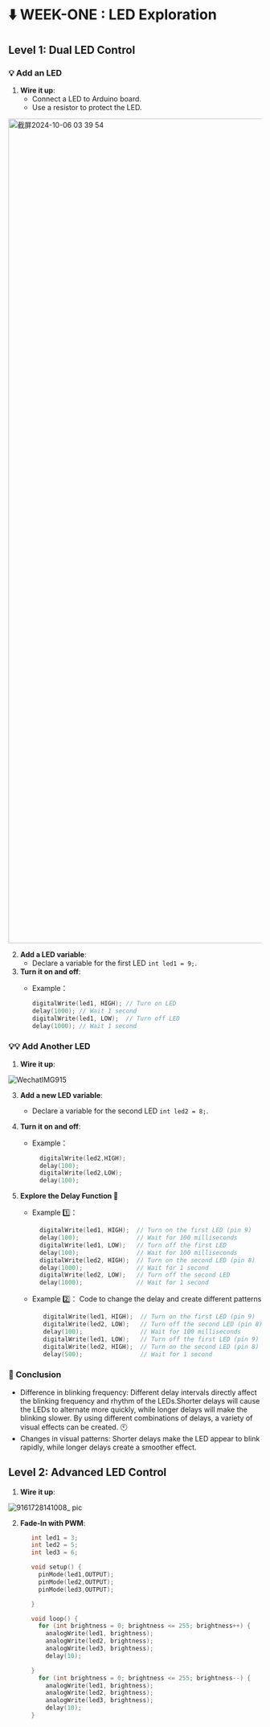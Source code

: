 # ⬇️ WEEK-ONE : LED Exploration

## Level 1: Dual LED Control

### 💡 Add an LED

1. **Wire it up**: 
    - Connect a LED to Arduino board. 
    - Use a resistor to protect the LED.
<img width="1640" alt="截屏2024-10-06 03 39 54" src="https://github.com/user-attachments/assets/08001fa1-e0d4-4be0-bfe6-649459d5a2c4">

  
2. **Add a LED variable**: 
    - Declare a variable for the first LED `int led1 = 9;`.
3. **Turn it on and off**:
    - Example：
   
      ```cpp
      digitalWrite(led1, HIGH); // Turn on LED
      delay(1000); // Wait 1 second
      digitalWrite(led1, LOW);  // Turn off LED
      delay(1000); // Wait 1 second
      ```
      
### 💡💡 Add Another LED
1. **Wire it up**:
   
![WechatIMG915](https://github.com/user-attachments/assets/f5768e2c-7268-4000-bc13-5f2dc40612ab)

3. **Add a new LED variable**: 
    - Declare a variable for the second LED `int led2 = 8;`.
    
4. **Turn it on and off**:
    - Example：
   
      ```cpp
        digitalWrite(led2,HIGH);
        delay(100);
        digitalWrite(led2,LOW);
        delay(100);
      ```
5. **Explore the Delay Function 🧪**
    - Example 1️⃣：

      ```cpp
        digitalWrite(led1, HIGH);  // Turn on the first LED (pin 9)
        delay(100);                // Wait for 100 milliseconds
        digitalWrite(led1, LOW);   // Turn off the first LED
        delay(100);                // Wait for 100 milliseconds
        digitalWrite(led2, HIGH);  // Turn on the second LED (pin 8)
        delay(1000);               // Wait for 1 second
        digitalWrite(led2, LOW);   // Turn off the second LED
        delay(1000);               // Wait for 1 second
      ```
    - Example 2️⃣：
        Code to change the delay and create different patterns

      ```cpp
         digitalWrite(led1, HIGH);  // Turn on the first LED (pin 9)
         digitalWrite(led2, LOW);   // Turn off the second LED (pin 8)
         delay(100);                // Wait for 100 milliseconds
         digitalWrite(led1, LOW);   // Turn off the first LED (pin 9)
         digitalWrite(led2, HIGH);  // Turn on the second LED (pin 8)
         delay(500);                // Wait for 1 second
      ```
### 🧠 Conclusion

   - Difference in blinking frequency: Different delay intervals directly affect the blinking frequency and rhythm of the LEDs.Shorter delays will cause the LEDs to alternate more quickly, while longer delays will make the blinking slower.
   By using different combinations of delays, a variety of visual effects can be created. 🕙
   - Changes in visual patterns: Shorter delays make the LED appear to blink rapidly, while longer delays create a smoother effect.

  ## Level 2: Advanced LED Control
  
  1. **Wire it up**:

![9161728141008_ pic](https://github.com/user-attachments/assets/a33b35fb-ab4e-424e-9540-8a2deb42f375)

  2. **Fade-In with PWM**:
     
      ```cpp
         int led1 = 3;
         int led2 = 5;
         int led3 = 6;

         void setup() {
           pinMode(led1,OUTPUT);
           pinMode(led2,OUTPUT);
           pinMode(led3,OUTPUT);

         }

         void loop() {
           for (int brightness = 0; brightness <= 255; brightness++) {
             analogWrite(led1, brightness);
             analogWrite(led2, brightness);
             analogWrite(led3, brightness);
             delay(10);

         }
           for (int brightness = 0; brightness <= 255; brightness--) {
             analogWrite(led1, brightness);
             analogWrite(led2, brightness);
             analogWrite(led3, brightness);
             delay(10);
         }
      ```
















